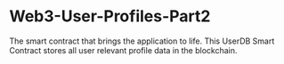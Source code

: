 # Web3-User-Profiles-Part2
The smart contract that brings the application to life. This UserDB Smart Contract stores all user relevant profile data in the blockchain. 
